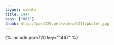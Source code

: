```yaml
--- 
layout: sieutv
title: 1447
tags: ["001"]
thumb: http://porn720.net/video/1447/poster.jpg
---
```

{% include porn720 key="1447" %} 
